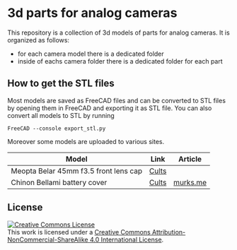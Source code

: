 3d parts for analog cameras
===========================

This repository is a collection of 3d models of parts for analog cameras.
It is organized as follows:
- for each camera model there is a dedicated folder
- inside of eachs camera folder there is a dedicated folder for each part

How to get the STL files
------------------------

Most models are saved as FreeCAD files and can be converted to STL files 
by opening them in FreeCAD and exporting it as STL file. You can also 
convert all models to STL by running
```
FreeCAD --console export_stl.py
```

Moreover some models are uploaded to various sites.

| Model | Link | Article |
| ----- | ---- | ------- |
| Meopta Belar 45mm f3.5 front lens cap | [Cults](https://cults3d.com/en/3d-model/various/meopta-belar-45mm-f3-5-lens-cap) | |
| Chinon Bellami battery cover | [Cults](https://cults3d.com/en/3d-model/various/chinon-bellami-battery-cover) | [murks.me](https://murks.me/projects/3d-parts-for-analog-cameras/battery-cover-for-the-chinon-bellami.html) |

License
-------

<a rel="license" href="http://creativecommons.org/licenses/by-nc-sa/4.0/"><img alt="Creative Commons License" style="border-width:0" src="https://i.creativecommons.org/l/by-nc-sa/4.0/88x31.png" /></a><br />This work is licensed under a <a rel="license" href="http://creativecommons.org/licenses/by-nc-sa/4.0/">Creative Commons Attribution-NonCommercial-ShareAlike 4.0 International License</a>.
